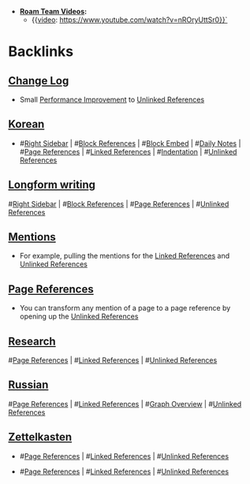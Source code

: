 - **[Roam Team Videos](<Roam Team Videos.md>):**
    - {{[video](<video.md>): https://www.youtube.com/watch?v=nROryUttSr0}}`

# Backlinks
## [Change Log](<Change Log.md>)
- Small [Performance Improvement](<Performance Improvement.md>) to [Unlinked References](<Unlinked References.md>)

## [Korean](<Korean.md>)
- #[Right Sidebar](<Right Sidebar.md>) | #[Block References](<Block References.md>) | #[Block Embed](<Block Embed.md>) | #[Daily Notes](<Daily Notes.md>) | #[Page References](<Page References.md>) | #[Linked References](<Linked References.md>) | #[Indentation](<Indentation.md>) | #[Unlinked References](<Unlinked References.md>)

## [Longform writing](<Longform writing.md>)
#[Right Sidebar](<Right Sidebar.md>) | #[Block References](<Block References.md>) | #[Page References](<Page References.md>) | #[Unlinked References](<Unlinked References.md>)

## [Mentions](<Mentions.md>)
- For example, pulling the mentions for the [Linked References](<Linked References.md>) and [Unlinked References](<Unlinked References.md>)

## [Page References](<Page References.md>)
- You can transform any mention of a page to a page reference by opening up the [Unlinked References](<Unlinked References.md>)

## [Research](<Research.md>)
#[Page References](<Page References.md>) | #[Linked References](<Linked References.md>) | #[Unlinked References](<Unlinked References.md>)

## [Russian](<Russian.md>)
#[Page References](<Page References.md>) | #[Linked References](<Linked References.md>) | #[Graph Overview](<Graph Overview.md>) | #[Unlinked References](<Unlinked References.md>)

## [Zettelkasten](<Zettelkasten.md>)
- #[Page References](<Page References.md>) | #[Linked References](<Linked References.md>) | #[Unlinked References](<Unlinked References.md>)

- #[Page References](<Page References.md>) | #[Linked References](<Linked References.md>) | #[Unlinked References](<Unlinked References.md>)

